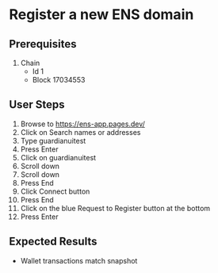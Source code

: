 # Register a new ENS domain

## Prerequisites

1. Chain
   - Id 1
   - Block 17034553

## User Steps

1. Browse to https://ens-app.pages.dev/
1. Click on Search names or addresses
1. Type guardianuitest
1. Press Enter
1. Click on guardianuitest
1. Scroll down
1. Scroll down
1. Press End
1. Click Connect button
1. Press End
1. Click on the blue Request to Register button at the bottom
1. Press Enter

## Expected Results

- Wallet transactions match snapshot
